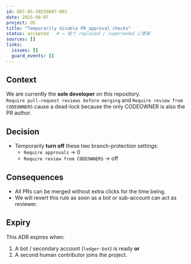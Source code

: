 ```yaml
---
id: DEC-OS-20250807-001
date: 2025-08-07
project: OS
title: "Temporarily disable PR approval checks"
status: accepted   # → 後で replaced / superseded に更新
sources: []
links:
  issues: []
  guard_events: []
---
```


## Context
We are currently the **sole developer** on this repository.  
`Require pull-request reviews before merging` and `Require review from CODEOWNERS` cause a dead-lock because the only CODEOWNER is also the PR author.

## Decision
- Temporarily **turn off** these two branch-protection settings:
  - `Require approvals` → 0
  - `Require review from CODEOWNERS` → off

## Consequences
- All PRs can be merged without extra clicks for the time being.
- We will revert this rule as soon as a bot or sub-account can act as reviewer.

## Expiry
This ADR expires when:
1. A bot / secondary account (`ledger-bot`) is ready **or**
2. A second human contributor joins the project.

